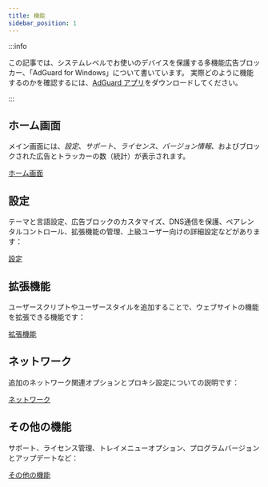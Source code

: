 ```yaml
---
title: 機能
sidebar_position: 1
---
```


:::info

この記事では、システムレベルでお使いのデバイスを保護する多機能広告ブロッカー、「AdGuard for Windows」について書いています。 実際どのように機能するのかを確認するには、[AdGuard アプリ](https://agrd.io/download-kb-adblock)をダウンロードしてください。

:::

## ホーム画面

メイン画面には、_設定_、_サポート_、_ライセンス_、_バージョン情報_、およびブロックされた広告とトラッカーの数（統計）が表示されます。

[ホーム画面](/adguard-for-windows/features/home-screen/)

## 設定

テーマと言語設定、広告ブロックのカスタマイズ、DNS通信を保護、ペアレンタルコントロール、拡張機能の管理、上級ユーザー向けの詳細設定などがあります：

[設定](/adguard-for-windows/features/settings/)

## 拡張機能

ユーザースクリプトやユーザースタイルを追加することで、ウェブサイトの機能を拡張できる機能です：

[拡張機能](/adguard-for-windows/features/extensions/)

## ネットワーク

追加のネットワーク関連オプションとプロキシ設定についての説明です：

[ネットワーク](/adguard-for-windows/features/network/)

## その他の機能

サポート、ライセンス管理、トレイメニューオプション、プログラムバージョンとアップデートなど：

[その他の機能](/adguard-for-windows/features/others/)
